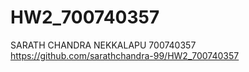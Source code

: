 # HW2_700740357
SARATH CHANDRA NEKKALAPU
700740357
https://github.com/sarathchandra-99/HW2_700740357
